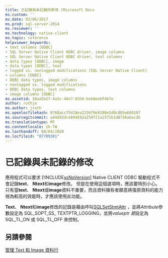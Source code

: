 ```yaml
---
title: 已記錄與未記錄的修改 |Microsoft Docs
ms.custom: ''
ms.date: 03/06/2017
ms.prod: sql-server-2014
ms.reviewer: ''
ms.technology: native-client
ms.topic: reference
helpviewer_keywords:
- text columns [ODBC]
- SQL Server Native Client ODBC driver, image columns
- SQL Server Native Client ODBC driver, text columns
- data types [ODBC], image
- data types [ODBC], text
- logged vs. nonlogged modifications [SQL Server Native Client]
- columns [ODBC]
- ODBC data types, image columns
- nonlogged vs. logged modifications
- ODBC data types, text columns
- image columns [ODBC]
ms.assetid: 20aa5b27-4a2c-46e7-8356-beb0eebf4b7e
author: rothja
ms.author: jroth
ms.openlocfilehash: 8768acc75d18ea2236f0e9280e5d0c805e688107
ms.sourcegitcommit: ad4d92dce894592a259721a1571b1d8736abacdb
ms.translationtype: MT
ms.contentlocale: zh-TW
ms.lasthandoff: 08/04/2020
ms.locfileid: "87709301"
---
```

# <a name="logged-vs-unlogged-modifications"></a>已記錄與未記錄的修改
  應用程式可以要求 [!INCLUDE[ssNoVersion](../../includes/ssnoversion-md.md)] Native CLIENT ODBC 驅動程式不會記錄**text**、 **Ntext**和**image**修改。 但是在使用這個選項時，應該要特別小心。 只有當**text**、 **Ntext**或**image**資料不重要，而且資料擁有者願意將復原資料的能力視為較高的效能時，才應該使用此功能。  
  
 **Text**、 **Ntext**和**image**修改的記錄是藉由呼叫[SQLSetStmtAttr](../native-client-odbc-api/sqlsetstmtattr.md) ，並將*Attribute*參數設定為 SQL_SOPT_SS_ TEXTPTR_LOGGING，並將*valueptr 是*設定為 SQL_TL_ON 或 SQL_TL_OFF 來控制。  
  
## <a name="see-also"></a>另請參閱  
 [管理 Text 和 Image 資料行](managing-text-and-image-columns.md)  
  
  
